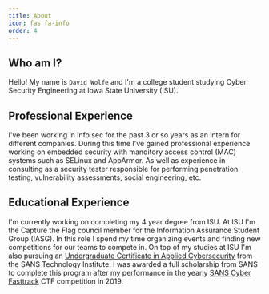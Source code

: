```yaml
---
title: About
icon: fas fa-info
order: 4
---
```


## Who am I?
Hello!
My name is ```David Wolfe``` and I'm a college student studying Cyber Security Engineering at Iowa State University (ISU). 

## Professional Experience
I've been working in info sec for the past 3 or so years as an intern for different companies. During this time I've gained professional experience working on embedded security with manditory access control (MAC) systems such as SELinux and AppArmor. As well as experience in consulting as a security tester responsible for performing penetration testing, vulnerability assessments, social engineering, etc. 

## Educational Experience
I'm currently working on completing my 4 year degree from ISU. At ISU I'm the Capture the Flag council member for the Information Assurance Student Group (IASG). In this role I spend my time organizing events and finding new competitions for our teams to compete in. On top of my studies at ISU I'm also pursuing an [Undergraduate Certificate in Applied Cybersecurity](https://www.sans.edu/academics/undergraduate) from the SANS Technology Institute. I was awarded a full scholarship from SANS to complete this program after my performance in the yearly [SANS Cyber Fasttrack](https://cyber-fasttrack.org/) CTF competition in 2019.
